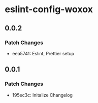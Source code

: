 # eslint-config-woxox

## 0.0.2

### Patch Changes

- eea5741: Eslint, Prettier setup

## 0.0.1

### Patch Changes

- 195ec3c: Initalize Changelog

